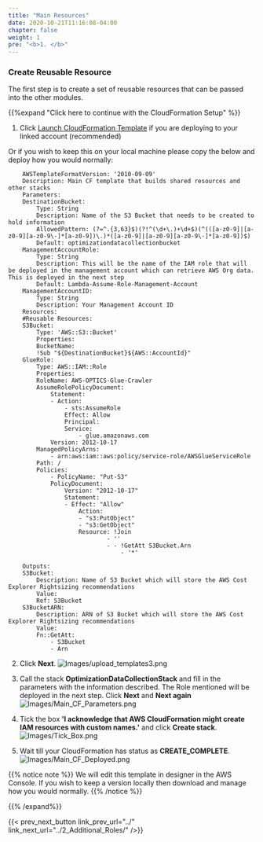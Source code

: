 ```yaml
---
title: "Main Resources"
date: 2020-10-21T11:16:08-04:00
chapter: false
weight: 1
pre: "<b>1. </b>"
---
```


### Create Reusable Resource

The first step is to create a set of reusable resources that can be passed into the other modules. 


{{%expand "Click here to continue with the CloudFormation  Setup" %}}


1.  Click [Launch CloudFormation Template](https://console.aws.amazon.com/cloudformation/home#/stacks/new?&templateURL=https://aws-well-architected-labs.s3-us-west-2.amazonaws.com/Cost/Labs/300_Optimization_Data_Collection/Optimization_Data_Collector.yaml) if you are deploying to your linked account (recommended)

Or if you wish to keep this on your local machine please copy the below and deploy how you would normally:

        AWSTemplateFormatVersion: '2010-09-09'
        Description: Main CF template that builds shared resources and other stacks
        Parameters:
        DestinationBucket:
            Type: String
            Description: Name of the S3 Bucket that needs to be created to hold information
            AllowedPattern: (?=^.{3,63}$)(?!^(\d+\.)+\d+$)(^(([a-z0-9]|[a-z0-9][a-z0-9\-]*[a-z0-9])\.)*([a-z0-9]|[a-z0-9][a-z0-9\-]*[a-z0-9])$)
            Default: optimizationdatacollectionbucket
        ManagementAccountRole: 
            Type: String
            Description: This will be the name of the IAM role that will be deployed in the management account which can retrieve AWS Org data. This is deployed in the next step
            Default: Lambda-Assume-Role-Management-Account
        ManagementAccountID: 
            Type: String
            Description: Your Management Account ID
        Resources:
        #Reusable Resources:
        S3Bucket:
            Type: 'AWS::S3::Bucket'
            Properties:
            BucketName:
            !Sub "${DestinationBucket}${AWS::AccountId}"
        GlueRole:
            Type: AWS::IAM::Role
            Properties:
            RoleName: AWS-OPTICS-Glue-Crawler
            AssumeRolePolicyDocument:
                Statement:
                - Action:
                    - sts:AssumeRole
                    Effect: Allow
                    Principal:
                    Service:
                        - glue.amazonaws.com
                Version: 2012-10-17
            ManagedPolicyArns:
                - arn:aws:iam::aws:policy/service-role/AWSGlueServiceRole
            Path: /
            Policies:
                - PolicyName: "Put-S3"
                PolicyDocument:
                    Version: "2012-10-17"
                    Statement:
                    - Effect: "Allow"
                        Action:
                        - "s3:PutObject"
                        - "s3:GetObject"
                        Resource: !Join
                                - ''
                                - - !GetAtt S3Bucket.Arn 
                                    - '*'

        Outputs:
        S3Bucket:
            Description: Name of S3 Bucket which will store the AWS Cost Explorer Rightsizing recommendations
            Value:
            Ref: S3Bucket
        S3BucketARN:
            Description: ARN of S3 Bucket which will store the AWS Cost Explorer Rightsizing recommendations
            Value:
            Fn::GetAtt:
                - S3Bucket
                - Arn 

2. Click **Next**.
![Images/upload_templates3.png](/Cost/300_Optimization_Data_Collection/Images/upload_templates3.png)

3. Call the stack **OptimizationDataCollectionStack** and fill in the parameters with the information described. The Role mentioned will be deployed in the next step. Click **Next** and **Next again**
![Images/Main_CF_Parameters.png](/Cost/300_Optimization_Data_Collection/Images/Main_CF_Parameters.png)

4. Tick the box **'I acknowledge that AWS CloudFormation might create IAM resources with custom names.'** and click **Create stack**.
![Images/Tick_Box.png](/Cost/300_Optimization_Data_Collection/Images/Tick_Box.png)

5. Wait till your CloudFormation has status as **CREATE_COMPLETE**.
![Images/Main_CF_Deployed.png](/Cost/300_Optimization_Data_Collection/Images/Main_CF_Deployed.png)
   
{{% notice note %}}
We will edit this template in designer in the AWS Console. If you wish to keep a version locally then download and manage how you would normally. 
{{% /notice %}}



{{% /expand%}}


{{< prev_next_button link_prev_url="../" link_next_url="../2_Additional_Roles/" />}}